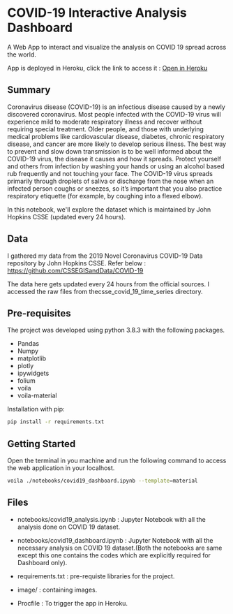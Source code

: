 # COVID-19 Interactive Analysis Dashboard

A Web App to interact and visualize the analysis on COVID 19 spread across the world. 

App is deployed in Heroku, click the link to access it : [Open in Heroku]()

## Summary

Coronavirus disease (COVID-19) is an infectious disease caused by a newly discovered coronavirus. Most people infected with the COVID-19 virus will experience mild to moderate respiratory illness and recover without requiring special treatment. Older people, and those with underlying medical problems like cardiovascular disease, diabetes, chronic respiratory disease, and cancer are more likely to develop serious illness. The best way to prevent and slow down transmission is to be well informed about the COVID-19 virus, the disease it causes and how it spreads. Protect yourself and others from infection by washing your hands or using an alcohol based rub frequently and not touching your face. The COVID-19 virus spreads primarily through droplets of saliva or discharge from the nose when an infected person coughs or sneezes, so it’s important that you also practice respiratory etiquette (for example, by coughing into a flexed elbow).

In this notebook, we'll explore the dataset which is maintained by John Hopkins CSSE (updated every 24 hours).

## Data

I gathered my data from the 2019 Novel Coronavirus COVID-19 Data repository by John Hopkins CSSE.
Refer below : 
https://github.com/CSSEGISandData/COVID-19

The data here gets updated every 24 hours from the official sources. I accessed the raw files from thecsse_covid_19_time_series directory.

## Pre-requisites

The project was developed using python 3.8.3 with the following packages.
- Pandas
- Numpy
- matplotlib
- plotly
- ipywidgets
- folium
- voila
- voila-material

Installation with pip:

```bash
pip install -r requirements.txt
```

## Getting Started
Open the terminal in you machine and run the following command to access the web application in your localhost.
```bash
voila ./notebooks/covid19_dashboard.ipynb --template=material
```


## Files
- notebooks/covid19_analysis.ipynb : Jupyter Notebook with all the analysis done on COVID 19 dataset.

- notebooks/covid19_dashboard.ipynb : Jupyter Notebook with all the necessary analysis on COVID 19 dataset.(Both the notebooks are same except this one contains the codes which are explicitly required for Dashboard only).

- requirements.txt : pre-requiste libraries for the project.
- image/ : containing images.
- Procfile : To trigger the app in Heroku.
